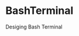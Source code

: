 # BashTerminal
 Desiging Bash Terminal

<!--
/*
note : it has static variable that stores state of string in previous function call
    char * ptr = strtok(<str>, delemeter);
    to call
    ptr strtok(NULL,<delemeter>)
    while(ptr!=NULL){
        cout<<ptr;
        ptr=strtok(NULL," ");// ptr=strtok(NULL," ,");//removes space ans comma
    }


*/
''''
-->